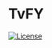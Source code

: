 # TvFY

[![License](https://img.shields.io/github/license/cihankarluk/TvFY)](https://github.com/cihankarluk/TvFY/blob/master/LICENSE)